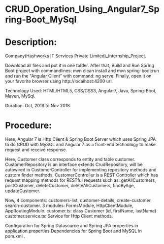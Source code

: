 # CRUD_Operation_Using_Angular7_Spring-Boot_MySql
# Description:

Company(Hashworks IT Services Private Limited)_Internship_Project.

Download all files and put it in one folder. After that, Build and Run Spring Boot project with commandlines: mvn clean install and mvn spring-boot:run and run the "Angular Client" with command: ng serve. Finally, open it on your favorite browser using http://localhost:4200 url.

Technology Used: HTML/HTML5, CSS/CSS3, Angular7, Java, Spring-Boot, Maven, MySql.

Duration: Oct, 2018 to Nov 2018.

# Procedure:

Here, Angular 7 is  Http Client & Spring Boot Server which uses Spring JPA to do CRUD with MySQL and Angular 7 as a front-end technology to make request and receive response.

Here, Customer class corresponds to entity and table customer. CustomerRepository is an interface extends CrudRepository, will be autowired in CustomerController for implementing repository methods and custom finder methods. CustomerController is a REST Controller which has request mapping methods for RESTful requests such as: getAllCustomers, postCustomer, deleteCustomer, deleteAllCustomers, findByAge, updateCustomer.

Now, 4 components: customers-list, customer-details, create-customer, search-customer. 3 modules: FormsModule, HttpClientModule, AppRoutingModule. customer.ts: class Customer (id, firstName, lastName) customer.service.ts: Service for Http Client methods.

Configuration for Spring Datasource and Spring JPA properties in application.properties Dependencies for Spring Boot and MySQL in pom.xml .

